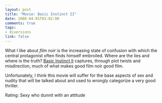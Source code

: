 ```yaml
--- 
layout: post
title: "Movie: Basic Instinct II"
date: 2006-04-01T03:02:00
comments: true
tags:
- diversions
link: false
---
```

What I like about _film noir_ is the increasing state of confusion with which the central protagonist often finds himself embroiled. Where are the lies and where is the truth? <a href="http://imdb.com/title/tt0430912" title="Basic Instinct II">Basic Instinct II</a> captures, through plot twists and misdirection, much of what makes good film noir good film.

Unfortunately, I think this movie will suffer for the base aspects of sex and nudity that will be talked about and used to wrongly categorize a very good thriller.

Rating: Sexy who dunnit with an attitude
